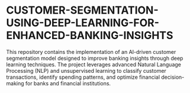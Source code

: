 # CUSTOMER-SEGMENTATION-USING-DEEP-LEARNING-FOR-ENHANCED-BANKING-INSIGHTS
This repository contains the implementation of an AI-driven customer segmentation model designed to improve banking insights through deep learning techniques. The project leverages advanced Natural Language Processing (NLP) and unsupervised learning to classify customer transactions, identify spending patterns, and optimize financial decision-making for banks and financial institutions.
